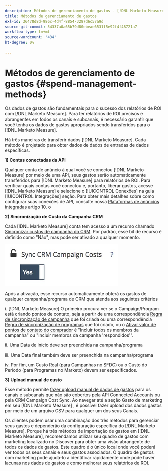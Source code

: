 ```yaml
---
description: Métodos de gerenciamento de gastos - [!DNL Marketo Measure] - Documentação do produto
title: Métodos de gerenciamento de gastos
exl-id: 36478d8d-986c-4d4f-8854-3287d6c57a9d
source-git-commit: 54337a0a65b79d80ebeae6531f5e92f4f48721a7
workflow-type: tm+mt
source-wordcount: '434'
ht-degree: 0%

---
```


# Métodos de gerenciamento de gastos {#spend-management-methods}

Os dados de gastos são fundamentais para o sucesso dos relatórios de ROI com [!DNL Marketo Measure]. Para ter relatórios de ROI precisos e abrangentes em todos os canais e subcanais, é necessário garantir que você tenha os dados de gastos apropriados sendo transferidos para o [!DNL Marketo Measure].

Há três maneiras de transferir dados [!DNL Marketo Measure]. Cada método é projetado para obter dados de dados de entradas de dados específicas.

**1) Contas conectadas da API**

Qualquer conta de anúncio à qual você se conectou [!DNL Marketo Measure] por meio de uma API, seus gastos serão automaticamente transferidos para [!DNL Marketo Measure] para relatórios de ROI. Para verificar quais contas você conectou e, portanto, liberar gastos, acesse [!DNL Marketo Measure] e selecione o [!UICONTROL Conexões] na guia [!UICONTROL Integrações] seção. Para obter mais detalhes sobre como configurar suas conexões de API, consulte nossa [Plataformas de anúncios integradas](/help/api-connections/utilizing-marketo-measures-api-connections/integrated-ad-platforms.md#how-to-connect-ad-platforms) artigo 10. o

**2) Sincronização de Custo da Campanha CRM**

Cada [!DNL Marketo Measure] conta tem acesso a um recurso chamado [Sincronizar custos de campanha do CRM](/help/marketing-spend/spend-management/crm-campaign-costs.md#availability). Por padrão, esse bit de recurso é definido como &quot;Não&quot;, mas pode ser ativado a qualquer momento.

![](assets/spend-management-methods-1.png)

Após a ativação, esse recurso automaticamente obterá os gastos de qualquer campanha/programa de CRM que atenda aos seguintes critérios

i. [!DNL Marketo Measure] O primeiro procura ver se o Campaign/Program está criando pontos de contato, seja a partir de uma correspondência [Regra de sincronização de campanha](/help/channel-tracking-and-setup/offline-channels/custom-campaign-sync.md) que foi criada ou uma correspondência [Regra de sincronização de programas](/help/marketo-measure-and-marketo/marketo-measure-integrations-with-marketo/marketo-engage-programs-integration.md) que foi criado, ou o [Ativar valor de pontos de contato do comprador](/help/channel-tracking-and-setup/offline-channels/syncing-offline-campaigns.md#how-to-create-a-campaign-and-sync-buyer-touchpoints) é &quot;Incluir todos os membros da campanha&quot; ou &quot;Incluir membros da campanha &#39;respondidos&#39;&quot;.

ii. Uma Data de início deve ser preenchida na campanha/programa

iii. Uma Data final também deve ser preenchida na campanha/programa

iv. Por fim, um Custo Real (para Campanhas no SFDC) ou o Custo do Período (para Programas no Marketo) devem ser especificados.

**3) Upload manual de custo**

Esse método permite [fazer upload manual de dados de gastos](/help/marketing-spend/spend-management/marketing-channel-costs.md#uploading-marketing-costs) para os canais e subcanais que não são cobertos pela API Connected Accounts ou pela CRM Campaign Cost Sync. Ao navegar até a seção Gasto de marketing em seu [!DNL Marketo Measure] , é possível fazer upload dos dados gastos por meio de um arquivo CSV para qualquer um dos seus Canais.

Os clientes podem usar uma combinação dos três métodos para gerenciar seus gastos e dependerão da configuração específica do [!DNL Marketo Measure]. Porque há três métodos de importação de gastos em [!DNL Marketo Measure], recomendamos utilizar seu quadro de gastos com marketing localizado no Discover para obter uma visão abrangente de todos os dados de gastos. Este quadro é o único local onde você poderá ver todos os seus canais e seus gastos associados. O quadro de gastos com marketing pode ajudá-lo a identificar rapidamente onde pode haver lacunas nos dados de gastos e como melhorar seus relatórios de ROI.
